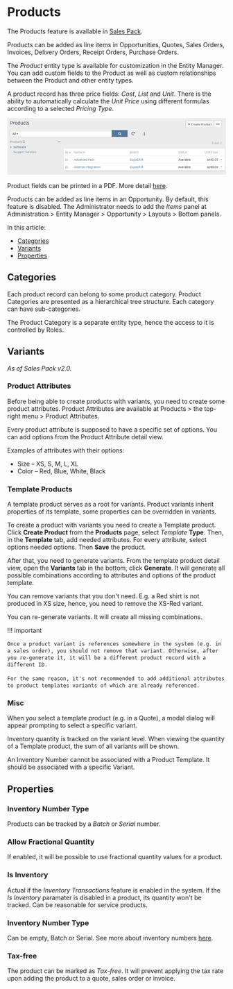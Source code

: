 # Products

The Products feature is available in [Sales Pack](https://www.espocrm.com/extensions/sales-pack/).

Products can be added as line items in Opportunities, Quotes, Sales Orders, Invoices, Delivery Orders, Receipt Orders, Purchase Orders.

The *Product* entity type is available for customization in the Entity Manager. You can add custom fields to the Product as well as custom relationships between the Product and other entity types.

A product record has three price fields: *Cost*, *List* and *Unit*. There is the ability to automatically calculate the *Unit Price* using different formulas according to a selected *Pricing Type*.

![Products list view](https://raw.githubusercontent.com/espocrm/documentation/master/docs/_static/images/user-guide/products/products.png)

Product fields can be printed in a PDF. More detail [here](quotes.md#templates).

Products can be added as line items in an Opportunity. By default, this feature is disabled. The Administrator needs to add the *Items* panel at Administration > Entity Manager > Opportunity > Layouts > Bottom panels.

In this article:

* [Categories](#categories)
* [Variants](#variants)
* [Properties](#properties)

## Categories

Each product record can belong to some product category. Product Categories are presented as a hierarchical tree structure. Each category can have sub-categories.

The Product Category is a separate entity type, hence the access to it is controlled by Roles.

## Variants

*As of Sales Pack v2.0.*

### Product Attributes

Before being able to create products with variants, you need to create some product attributes. Product Attributes are available at Products > the top-right menu > Product Attributes.

Every product attribute is supposed to have a specific set of options. You can add options from the Product Attribute detail view.

Examples of attributes with their options:

* Size – XS, S, M, L, XL
* Color – Red, Blue, White, Black

### Template Products

A template product serves as a root for variants. Product variants inherit properties of its template, some properties can be overridden in variants.

To create a product with variants you need to create a Template product. Click **Create Product** from the **Products** page, select *Template* **Type**. Then, in the **Template** tab, add needed attributes. For every attribute, select options needed options. Then **Save** the product.

After that, you need to generate variants. From the template product detail view, open the **Variants** tab in the bottom, click **Generate**. It will generate all possible combinations according to attributes and options of the product template.

You can remove variants that you don't need. E.g. a Red shirt is not produced in XS size, hence, you need to remove the XS-Red variant.

You can re-generate variants. It will create all missing combinations.

!!! important

    Once a product variant is references somewhere in the system (e.g. in a sales order), you should not remove that variant. Otherwise, after you re-generate it, it will be a different product record with a different ID.

    For the same reason, it's not recommended to add additional attributes to product templates variants of which are already referenced.

### Misc

When you select a template product (e.g. in a Quote), a modal dialog will appear prompting to select a specific variant.

Inventory quantity is tracked on the variant level. When viewing the quantity of a Template product, the sum of all variants will be shown.

An Inventory Number cannot be associated with a Product Template. It should be associated with a specific Variant.

## Properties

### Inventory Number Type

Products can be tracked by a *Batch* or *Serial* number.

### Allow Fractional Quantity

If enabled, it will be possible to use fractional quantity values for a product.

### Is Inventory

Actual if the *Inventory Transactions* feature is enabled in the system. If the *Is Inventory* paramater is disabled in a product, its quantity won't be tracked. Can be reasonable for service products.

### Inventory Number Type

Can be empty, Batch or Serial. See more about inventory numbers [here](../extensions/sales-pack/inventory-management.md#inventory-numbers).

### Tax-free

The product can be marked as *Tax-free*. It will prevent applying the tax rate upon adding the product to a quote, sales order or invoice.

